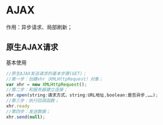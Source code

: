 # AJAX

作用：异步请求、局部刷新；

## 原生AJAX请求

基本使用

```js
//原生AJAX发送请求的基本步骤(GET)；
//第一步：创建xhr（XMLHttpRequest）对象；
var xhr = new XMLHttpRequest();
//第二步：和服务器建立连接；
xhr.open(string:请求方式，string:URL地址,boolean:是否异步,……);
//第三步：执行回调函数；
xhr.ready
//第四步：发送数据；
xhr.send(null);
```

